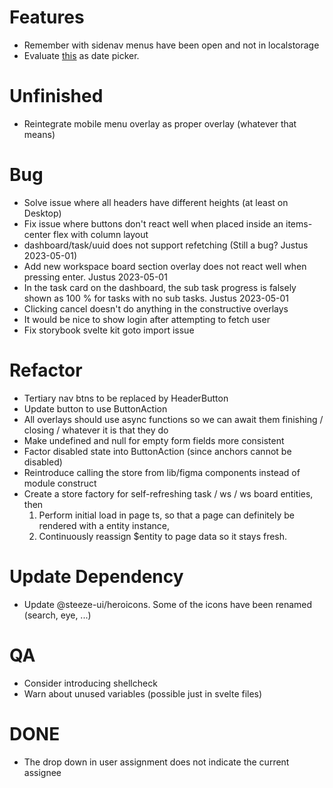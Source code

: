 # Features

- Remember with sidenav menus have been open and not in localstorage
- Evaluate [this](https://www.npmjs.com/package/date-picker-svelte) as date
  picker.

# Unfinished

- Reintegrate mobile menu overlay as proper overlay (whatever that means)

# Bug

- Solve issue where all headers have different heights (at least on Desktop)
- Fix issue where buttons don't react well when placed inside an items-center
  flex with column layout
- dashboard/task/uuid does not support refetching (Still a bug? Justus 2023-05-01)
- Add new workspace board section overlay does not react well when pressing
  enter. Justus 2023-05-01
- In the task card on the dashboard, the sub task progress is falsely shown as
  100 % for tasks with no sub tasks. Justus 2023-05-01
- Clicking cancel doesn't do anything in the constructive overlays
- It would be nice to show login after attempting to fetch user
- Fix storybook svelte kit goto import issue

# Refactor

- Tertiary nav btns to be replaced by HeaderButton
- Update button to use ButtonAction
- All overlays should use async functions so we can await them finishing /
  closing / whatever it is that they do
- Make undefined and null for empty form fields more consistent
- Factor disabled state into ButtonAction (since anchors cannot be disabled)
- Reintroduce calling the store from lib/figma components instead of module construct
- Create a store factory for self-refreshing task / ws / ws board entities, then
  1. Perform initial load in page ts, so that a page can definitely be rendered
     with a entity instance,
  2. Continuously reassign $entity to page data so it stays fresh.

# Update Dependency

- Update @steeze-ui/heroicons. Some of the icons have been renamed (search, eye, ...)

# QA

- Consider introducing shellcheck
- Warn about unused variables (possible just in svelte files)

# DONE

- The drop down in user assignment does not indicate the current assignee

